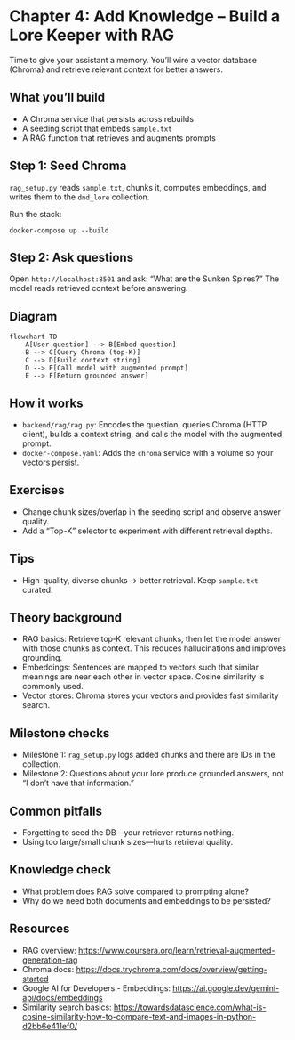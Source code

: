 # Chapter 4: Add Knowledge – Build a Lore Keeper with RAG

Time to give your assistant a memory. You’ll wire a vector database (Chroma) and retrieve relevant context for better answers.

## What you’ll build
- A Chroma service that persists across rebuilds
- A seeding script that embeds `sample.txt`
- A RAG function that retrieves and augments prompts

## Step 1: Seed Chroma
`rag_setup.py` reads `sample.txt`, chunks it, computes embeddings, and writes them to the `dnd_lore` collection.

Run the stack:
```
docker-compose up --build
```

## Step 2: Ask questions
Open `http://localhost:8501` and ask: “What are the Sunken Spires?” The model reads retrieved context before answering.

## Diagram
```mermaid
flowchart TD
    A[User question] --> B[Embed question]
    B --> C[Query Chroma (top‑K)]
    C --> D[Build context string]
    D --> E[Call model with augmented prompt]
    E --> F[Return grounded answer]
```

## How it works
- `backend/rag/rag.py`: Encodes the question, queries Chroma (HTTP client), builds a context string, and calls the model with the augmented prompt.
- `docker-compose.yaml`: Adds the `chroma` service with a volume so your vectors persist.

## Exercises
- Change chunk sizes/overlap in the seeding script and observe answer quality.
- Add a “Top-K” selector to experiment with different retrieval depths.

## Tips
- High-quality, diverse chunks → better retrieval. Keep `sample.txt` curated.

## Theory background
- RAG basics: Retrieve top‑K relevant chunks, then let the model answer with those chunks as context. This reduces hallucinations and improves grounding.
- Embeddings: Sentences are mapped to vectors such that similar meanings are near each other in vector space. Cosine similarity is commonly used.
- Vector stores: Chroma stores your vectors and provides fast similarity search.

## Milestone checks
- Milestone 1: `rag_setup.py` logs added chunks and there are IDs in the collection.
- Milestone 2: Questions about your lore produce grounded answers, not “I don’t have that information.”

## Common pitfalls
- Forgetting to seed the DB—your retriever returns nothing.
- Using too large/small chunk sizes—hurts retrieval quality.

## Knowledge check
- What problem does RAG solve compared to prompting alone?
- Why do we need both documents and embeddings to be persisted?

## Resources
- RAG overview: https://www.coursera.org/learn/retrieval-augmented-generation-rag
- Chroma docs: https://docs.trychroma.com/docs/overview/getting-started
- Google AI for Developers - Embeddings: https://ai.google.dev/gemini-api/docs/embeddings
- Similarity search basics: https://towardsdatascience.com/what-is-cosine-similarity-how-to-compare-text-and-images-in-python-d2bb6e411ef0/